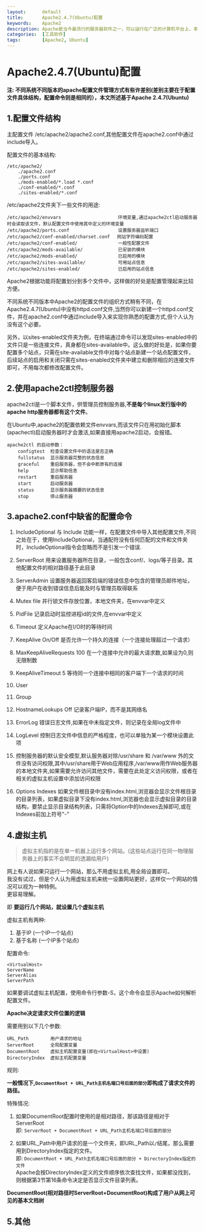 ```yaml
---
layout:      default
title:       Apache2.4.7(Ubuntu)配置
keywords:    Apache2
description: Apache是当今最流行的服务器软件之一，可以运行在广泛的计算机平台上，本文是我在学习Apache配置的过程中作的一些笔记，以备后查。
categories:  [工具软件] 
tags:        [Apache2, Ubuntu] 
---
```


# Apache2.4.7(Ubuntu)配置

**注: 不同系统不同版本的apache配置文件管理方式有些许差别(差别主要在于配置文件具体结构，配置命令则是相同的），本文所述基于Apache 2.4.7(Ubuntu)**

## 1.配置文件结构

主配置文件 /etc/apache2/apache2.conf,其他配置文件在apache2.conf中通过include导入。 

配置文件的基本结构:  

    /etc/apache2/
        ./apache2.conf
        ./ports.conf
        ./mods-enabled/*.load *.conf
        ./conf-enabled/*.conf
        ./sites-enabled/*.conf

/etc/apache2文件夹下一些文件的用途:

    /etc/apache2/envvars                     环境变量,通过apache2ctl启动服务器时会读取该文件，默认配置文件中使用其中定义的环境变量
    /etc/apache2/ports.conf                  设置服务器监听端口
    /etc/apache2/conf-enabled/charset.conf 　网站字符编码配置
    /etc/apache2/conf-enabled/               一般性配置文件
    /etc/apache2/mods-available/             已安装的模块
    /etc/apache2/mods-enabled/               已启用的模块
    /etc/apache2/sites-available/            可用站点信息
    /etc/apache2/sites-enabled/              已启用的站点信息

Apache2根据功能将配置划分到多个文件中，这样做的好处是配置管理起来比较方便。

不同系统不同版本中Apache2的配置文件的组织方式稍有不同，在Apache2.4.7(Ubuntu)中没有httpd.conf文件,当然你可以新建一个httpd.conf文件，并在apache2.conf中通过include导入来实现你熟悉的配置方式,但个人认为没有这个必要。

另外，以sites-enabled文件夹为例，在终端通过命令可以发现sites-enabled中的文件只是一些连接文件，真身都在sites-available中。这么做的好处是，如果你要配置多个站点，只需在site-available文件中对每个站点新建一个站点配置文件，后续站点的启用和关闭只需在sites-enabled文件夹中建立和删除相应的连接文件即可，不用每次都修改配置文件。 


## 2.使用apache2ctl控制服务器

apache2ctl是一个脚本文件，供管理员控制服务器,**不是每个linux发行版中的apache http服务器都有这个文件**。　

在Ubuntu中,apache2的配置依赖文件envvars,而该文件只在用初始化脚本(apachectl)启动服务器时才会激活,如果直接用apache2启动，会报错。

    apache2ctl 的启动参数：
        configtest  检查设置文件中的语法是否正确
        fullstatus  显示服务器完整的状态信息
        graceful    重启服务器，但不会中断原有的连接
        help        显示帮助信息
        restart     重启服务器
        start       启动服务器
        status      显示服务器摘要的状态信息
        stop        停止服务器

## 3.apache2.conf中缺省的配置命令
1. IncludeOptional 与 Include 功能一样，在配置文件中导入其他配置文件,不同之处在于，使用IncludeOptional，当通配符没有任何匹配的文件和文件夹时，IncludeOptional指令会忽略而不是引发一个错误. 
2. ServerRoot 用来设置服务器所在目录，一般包含conf/、logs/等子目录。其他配置文件的相对路径基于此目录 
3. ServerAdmin 设置服务器返回客启端的错误信息中包含的管理员邮件地址，便于用户在收到错误信息后能及时与管理员取得联系
4. Mutex file 并行锁文件存放位置，本地文件夹，在envvar中定义
5. PidFile 记录启动时监控进程id的文件,在envvar中定义
6. Timeout 定义Apache在I/O时的等待时间

7. KeepAlive On/Off 是否允许一个持久的连接（一个连接处理超过一个请求）
8. MaxKeepAliveRequests 100 在一个连接中允许的最大请求数,如果设为0,则无限制数
9. KeepAliveTimeout 5 等待同一个连接中相同的客户端下一个请求的时间

10. User 
11. Group

12. HostnameLookups Off 记录客户端IP，而不是其网络名
13. ErrorLog 错误日志文件,如果在<VirtualHost>中未指定文件，则记录在全局log文件中
14. LogLevel 控制日志文件中信息的严格程度，也可以单独为某一个模块设置此项
    
15. <Directory> 控制服务器的默认安全模型,默认服务器对除/usr/share 和 /var/www 外的文件没有访问权限,其中/usr/share用于Web应用程序,/var/www用作Web服务器的本地文件夹,如果需要允许访问其他文件，需要在此处定义访问权限，或者在相关的虚拟主机设置中添加访问权限 
16. Options Indexes 如果文件根目录中没有index.html,浏览器会显示文件根目录的目录列表，如果虚拟目录下没有index.html,浏览器也会显示虚拟目录的目录结构，要禁止显示目录结构列表，只需将Option中的Indexes去掉即可,或在Indexes前加上符号"-"

## 4.虚拟主机

> 虚拟主机指的是在单一机器上运行多个网站。(这些站点运行在同一物理服务器上的事实不会明显的透漏给用户)

网上有人说如果只运行一个网站，那么不用虚拟主机,用全局设置即可。  
我没有试过，但是个人认为用虚拟主机来统一设置网站更好，这样仅一个网站的情况可以视为一种特例。  
更容易理解。

即 **要运行几个网站，就设置几个虚拟主机**


虚拟主机有两种:

1. 基于IP (一个IP一个站点)
2. 基于名称 (一个IP多个站点)

配置命令:

    <VirtualHost>
    ServerName
    ServerAlias
    ServerPath

如果要调试虚拟主机配置，使用命令行参数-S，这个命令会显示Apache如何解析配置文件。

**Apache决定请求文件位置的逻辑**

需要用到以下几个参数:

    URL_Path        用户请求的地址 
    ServerRoot      全局配置变量
    DocumentRoot    虚拟主机配置变量(即在<VirtualHost>中设置)
    DirectoryIndex  虚拟主机配置变量

规则:

**一般情况下,`DocumentRoot + URL_Path主机名端口号后面的部分`即构成了请求文件的路径。**

特殊情况:

1. 如果DocumentRoot配置时使用的是相对路径，那该路径是相对于ServerRoot   
    即: `ServerRoot + DocumentRoot + URL_Path主机名端口号后面的部分`

2. 如果URL_Path中用户请求的是一个文件夹，即URL_Path以`/`结尾，那么需要用到DirectoryIndex指定的文件。  
    即: `DocumentRoot + URL_Path主机名端口号后面的部分 + DirectoryIndex指定的文件`   
    Apache会按DirectoryIndex定义的文件顺序依次查找文件，如果都没找到，则根据第3节第16条命令决定是否显示文件目录列表。

**DocumentRoot(相对路径时ServerRoot+DocumentRoot)构成了用户从网上可见的基本文档树**



## 5.其他


